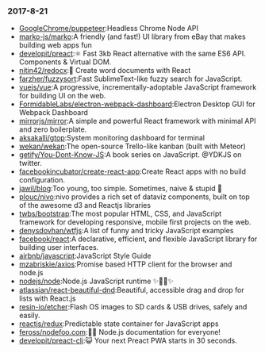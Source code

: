### 2017-8-21 
* [GoogleChrome/puppeteer](https://github.com//GoogleChrome/puppeteer):Headless Chrome Node API 
* [marko-js/marko](https://github.com//marko-js/marko):A friendly (and fast!) UI library from eBay that makes building web apps fun 
* [developit/preact](https://github.com//developit/preact):⚛️ Fast 3kb React alternative with the same ES6 API. Components & Virtual DOM. 
* [nitin42/redocx](https://github.com//nitin42/redocx):📄 Create word documents with React 
* [farzher/fuzzysort](https://github.com//farzher/fuzzysort):Fast SublimeText-like fuzzy search for JavaScript. 
* [vuejs/vue](https://github.com//vuejs/vue):A progressive, incrementally-adoptable JavaScript framework for building UI on the web. 
* [FormidableLabs/electron-webpack-dashboard](https://github.com//FormidableLabs/electron-webpack-dashboard):Electron Desktop GUI for Webpack Dashboard 
* [mirrorjs/mirror](https://github.com//mirrorjs/mirror):A simple and powerful React framework with minimal API and zero boilerplate. 
* [aksakalli/gtop](https://github.com//aksakalli/gtop):System monitoring dashboard for terminal 
* [wekan/wekan](https://github.com//wekan/wekan):The open-source Trello-like kanban (built with Meteor) 
* [getify/You-Dont-Know-JS](https://github.com//getify/You-Dont-Know-JS):A book series on JavaScript. @YDKJS on twitter. 
* [facebookincubator/create-react-app](https://github.com//facebookincubator/create-react-app):Create React apps with no build configuration. 
* [jawil/blog](https://github.com//jawil/blog):Too young, too simple. Sometimes, naive & stupid 🐌 
* [plouc/nivo](https://github.com//plouc/nivo):nivo provides a rich set of dataviz components, built on top of the awesome d3 and Reactjs libraries 
* [twbs/bootstrap](https://github.com//twbs/bootstrap):The most popular HTML, CSS, and JavaScript framework for developing responsive, mobile first projects on the web. 
* [denysdovhan/wtfjs](https://github.com//denysdovhan/wtfjs):A list of funny and tricky JavaScript examples 
* [facebook/react](https://github.com//facebook/react):A declarative, efficient, and flexible JavaScript library for building user interfaces. 
* [airbnb/javascript](https://github.com//airbnb/javascript):JavaScript Style Guide 
* [mzabriskie/axios](https://github.com//mzabriskie/axios):Promise based HTTP client for the browser and node.js 
* [nodejs/node](https://github.com//nodejs/node):Node.js JavaScript runtime ✨🐢🚀✨ 
* [atlassian/react-beautiful-dnd](https://github.com//atlassian/react-beautiful-dnd):Beautiful, accessible drag and drop for lists with React.js 
* [resin-io/etcher](https://github.com//resin-io/etcher):Flash OS images to SD cards & USB drives, safely and easily. 
* [reactjs/redux](https://github.com//reactjs/redux):Predictable state container for JavaScript apps 
* [feross/nodefoo.com](https://github.com//feross/nodefoo.com):🐢🚀 Node.js documentation for everyone! 
* [developit/preact-cli](https://github.com//developit/preact-cli):😺 Your next Preact PWA starts in 30 seconds. 
